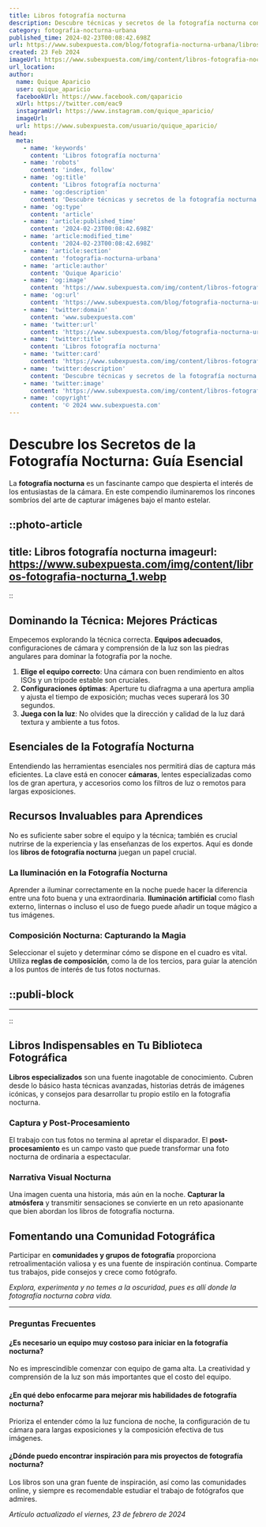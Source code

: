 ```yaml
---
title: Libros fotografía nocturna
description: Descubre técnicas y secretos de la fotografía nocturna con nuestra selección de libros para capturar la noche de manera mágica y profesional.
category: fotografia-nocturna-urbana
published_time: 2024-02-23T00:08:42.698Z
url: https://www.subexpuesta.com/blog/fotografia-nocturna-urbana/libros-fotografia-nocturna
created: 23 Feb 2024
imageUrl: https://www.subexpuesta.com/img/content/libros-fotografia-nocturna_1.webp
url_location:
author:
  name: Quique Aparicio
  user: quique_aparicio
  facebookUrl: https://www.facebook.com/qaparicio
  xUrl: https://twitter.com/eac9
  instagramUrl: https://www.instagram.com/quique_aparicio/
  imageUrl: 
  url: https://www.subexpuesta.com/usuario/quique_aparicio/
head:
  meta:
    - name: 'keywords'
      content: 'Libros fotografía nocturna'
    - name: 'robots'
      content: 'index, follow'
    - name: 'og:title'
      content: 'Libros fotografía nocturna'
    - name: 'og:description'
      content: 'Descubre técnicas y secretos de la fotografía nocturna con nuestra selección de libros para capturar la noche de manera mágica y profesional.'
    - name: 'og:type'
      content: 'article'
    - name: 'article:published_time'
      content: '2024-02-23T00:08:42.698Z'
    - name: 'article:modified_time'
      content: '2024-02-23T00:08:42.698Z'
    - name: 'article:section'
      content: 'fotografia-nocturna-urbana'
    - name: 'article:author'
      content: 'Quique Aparicio'
    - name: 'og:image'
      content: 'https://www.subexpuesta.com/img/content/libros-fotografia-nocturna_1.webp'
    - name: 'og:url'
      content: 'https://www.subexpuesta.com/blog/fotografia-nocturna-urbana/libros-fotografia-nocturna'
    - name: 'twitter:domain'
      content: 'www.subexpuesta.com'
    - name: 'twitter:url'
      content: 'https://www.subexpuesta.com/blog/fotografia-nocturna-urbana/libros-fotografia-nocturna'
    - name: 'twitter:title'
      content: 'Libros fotografía nocturna'
    - name: 'twitter:card'
      content: 'https://www.subexpuesta.com/img/content/libros-fotografia-nocturna_1.webp'
    - name: 'twitter:description'
      content: 'Descubre técnicas y secretos de la fotografía nocturna con nuestra selección de libros para capturar la noche de manera mágica y profesional.'
    - name: 'twitter:image'
      content: 'https://www.subexpuesta.com/img/content/libros-fotografia-nocturna_1.webp'
    - name: 'copyright'
      content: '© 2024 www.subexpuesta.com'
---
```

# **Descubre los Secretos de la Fotografía Nocturna: Guía Esencial**

La **fotografía nocturna** es un fascinante campo que despierta el interés de los entusiastas de la cámara. En este compendio iluminaremos los rincones sombríos del arte de capturar imágenes bajo el manto estelar.


::photo-article
---
title: Libros fotografía nocturna
imageurl: https://www.subexpuesta.com/img/content/libros-fotografia-nocturna_1.webp
---
::


## Dominando la Técnica: Mejores Prácticas
Empecemos explorando la técnica correcta. **Equipos adecuados**, configuraciones de cámara y comprensión de la luz son las piedras angulares para dominar la fotografía por la noche. 

1. **Elige el equipo correcto**: Una cámara con buen rendimiento en altos ISOs y un trípode estable son cruciales.
2. **Configuraciones óptimas**: Aperture tu diafragma a una apertura amplia y ajusta el tiempo de exposición; muchas veces superará los 30 segundos.
3. **Juega con la luz**: No olvides que la dirección y calidad de la luz dará textura y ambiente a tus fotos.

## Esenciales de la Fotografía Nocturna
Entendiendo las herramientas esenciales nos permitirá días de captura más eficientes. La clave está en conocer **cámaras**, lentes especializadas como los de gran apertura, y accesorios como los filtros de luz o remotos para largas exposiciones.

## Recursos Invaluables para Aprendices
No es suficiente saber sobre el equipo y la técnica; también es crucial nutrirse de la experiencia y las enseñanzas de los expertos. Aquí es donde los **libros de fotografía nocturna** juegan un papel crucial.

### La Iluminación en la Fotografía Nocturna
Aprender a iluminar correctamente en la noche puede hacer la diferencia entre una foto buena y una extraordinaria. **Iluminación artificial** como flash externo, linternas o incluso el uso de fuego puede añadir un toque mágico a tus imágenes.

### Composición Nocturna: Capturando la Magia
Seleccionar el sujeto y determinar cómo se dispone en el cuadro es vital. Utiliza **reglas de composición**, como la de los tercios, para guiar la atención a los puntos de interés de tus fotos nocturnas.


  ::publi-block
  ---
  ---
  ::
  
  
## Libros Indispensables en Tu Biblioteca Fotográfica
**Libros especializados** son una fuente inagotable de conocimiento. Cubren desde lo básico hasta técnicas avanzadas, historias detrás de imágenes icónicas, y consejos para desarrollar tu propio estilo en la fotografia nocturna.

### Captura y Post-Procesamiento
El trabajo con tus fotos no termina al apretar el disparador. El **post-procesamiento** es un campo vasto que puede transformar una foto nocturna de ordinaria a espectacular.

### Narrativa Visual Nocturna
Una imagen cuenta una historia, más aún en la noche. **Capturar la atmósfera** y transmitir sensaciones se convierte en un reto apasionante que bien abordan los libros de fotografía nocturna.

## Fomentando una Comunidad Fotográfica
Participar en **comunidades y grupos de fotografía** proporciona retroalimentación valiosa y es una fuente de inspiración continua. Comparte tus trabajos, pide consejos y crece como fotógrafo.

*Explora, experimenta y no temes a la oscuridad, pues es allí donde la fotografía nocturna cobra vida.*

---

### Preguntas Frecuentes

#### ¿Es necesario un equipo muy costoso para iniciar en la fotografía nocturna?
No es imprescindible comenzar con equipo de gama alta. La creatividad y comprensión de la luz son más importantes que el costo del equipo.

#### ¿En qué debo enfocarme para mejorar mis habilidades de fotografía nocturna?
Prioriza el entender cómo la luz funciona de noche, la configuración de tu cámara para largas exposiciones y la composición efectiva de tus imágenes.

#### ¿Dónde puedo encontrar inspiración para mis proyectos de fotografía nocturna?
Los libros son una gran fuente de inspiración, así como las comunidades online, y siempre es recomendable estudiar el trabajo de fotógrafos que admires.

_Artículo actualizado el viernes, 23 de febrero de 2024_